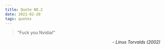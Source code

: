 ```yaml
---
title: Quote NO.2
date: 2021-02-20
tags: quotes
---
```


> "Fuck you Nvidia!"

<div style="text-align: right"> <i>- Linus Torvalds (2002)</i> </div>
